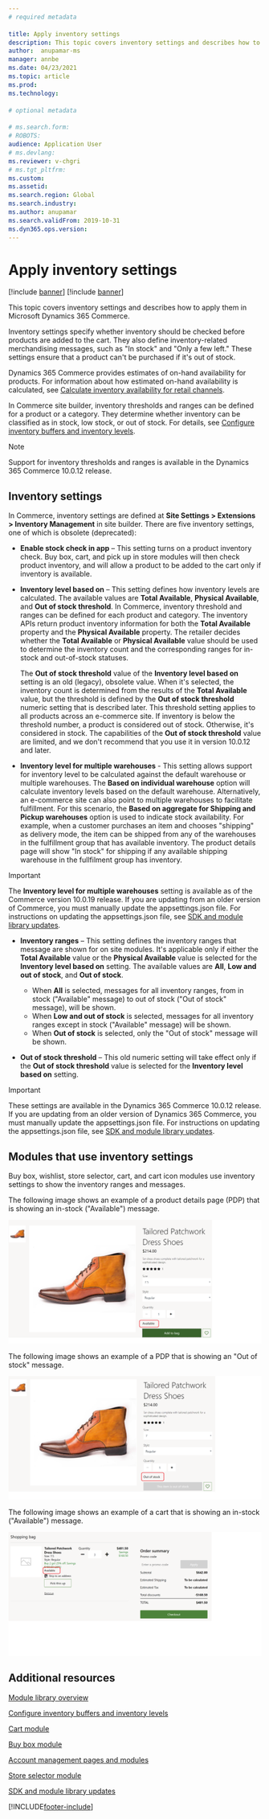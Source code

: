 ```yaml
---
# required metadata

title: Apply inventory settings
description: This topic covers inventory settings and describes how to apply them in Microsoft Dynamics 365 Commerce.
author:  anupamar-ms
manager: annbe
ms.date: 04/23/2021
ms.topic: article
ms.prod: 
ms.technology: 

# optional metadata

# ms.search.form: 
# ROBOTS: 
audience: Application User
# ms.devlang: 
ms.reviewer: v-chgri
# ms.tgt_pltfrm: 
ms.custom: 
ms.assetid: 
ms.search.region: Global
ms.search.industry: 
ms.author: anupamar
ms.search.validFrom: 2019-10-31
ms.dyn365.ops.version: 
---
```


# Apply inventory settings

[!include [banner](includes/banner.md)]
[!include [banner](../includes/preview-banner.md)]

This topic covers inventory settings and describes how to apply them in Microsoft Dynamics 365 Commerce.

Inventory settings specify whether inventory should be checked before products are added to the cart. They also define inventory-related merchandising messages, such as "In stock" and "Only a few left." These settings ensure that a product can't be purchased if it's out of stock.

Dynamics 365 Commerce provides estimates of on-hand availability for products. For information about how estimated on-hand availability is calculated, see [Calculate inventory availability for retail channels](calculated-inventory-retail-channels.md).

In Commerce site builder, inventory thresholds and ranges can be defined for a product or a category. They determine whether inventory can be classified as in stock, low stock, or out of stock. For details, see [Configure inventory buffers and inventory levels](inventory-buffers-levels.md).

> [!NOTE]
> Support for inventory thresholds and ranges is available in the Dynamics 365 Commerce 10.0.12 release.

## Inventory settings

In Commerce, inventory settings are defined at **Site Settings \> Extensions \> Inventory Management** in site builder. There are five inventory settings, one of which is obsolete (deprecated):

- **Enable stock check in app** – This setting turns on a product inventory check. Buy box, cart, and pick up in store modules will then check product inventory, and will allow a product to be added to the cart only if inventory is available.
- **Inventory level based on** – This setting defines how inventory levels are calculated. The available values are **Total Available**, **Physical Available**, and **Out of stock threshold**. In Commerce, inventory threshold and ranges can be defined for each product and category. The inventory APIs return product inventory information for both the **Total Available** property and the **Physical Available** property. The retailer decides whether the **Total Available** or **Physical Available** value should be used to determine the inventory count and the corresponding ranges for in-stock and out-of-stock statuses.

    The **Out of stock threshold** value of the **Inventory level based on** setting is an old (legacy), obsolete value. When it's selected, the inventory count is determined from the results of the **Total Available** value, but the threshold is defined by the **Out of stock threshold** numeric setting that is described later. This threshold setting applies to all products across an e-commerce site. If inventory is below the threshold number, a product is considered out of stock. Otherwise, it's considered in stock. The capabilities of the **Out of stock threshold** value are limited, and we don't recommend that you use it in version 10.0.12 and later.

- **Inventory level for multiple warehouses** - This setting allows support for inventory level to be calculated against the default warehouse or multiple warehouses. The **Based on individual warehouse** option will calculate inventory levels based on the default warehouse. Alternatively, an e-commerce site can also point to multiple warehouses to facilitate fulfillment. For this scenario, the **Based on aggregate for Shipping and Pickup warehouses** option is used to indicate stock availability. For example, when a customer purchases an item and chooses "shipping" as delivery mode, the item can be shipped from any of the warehouses in the fulfillment group that has available inventory.  The product details page will show "In stock" for shipping if any available shipping warehouse in the fullfilment group has inventory. 

> [!IMPORTANT] 
> The **Inventory level for multiple warehouses** setting is available as of the Commerce version 10.0.19 release. If you are updating from an older version of Commerce, you must manually update the appsettings.json file. For instructions on updating the appsettings.json file, see [SDK and module library updates](e-commerce-extensibility/sdk-updates.md#update-the-appsettingsjson-file).

- **Inventory ranges** – This setting defines the inventory ranges that message are shown for on site modules. It's applicable only if either the **Total Available** value or the **Physical Available** value is selected for the **Inventory level based on** setting. The available values are **All**, **Low and out of stock**, and **Out of stock**.

    - When **All** is selected, messages for all inventory ranges, from in stock ("Available" message) to out of stock ("Out of stock" message), will be shown.
    - When **Low and out of stock** is selected, messages for all inventory ranges except in stock ("Available" message) will be shown.
    - When **Out of stock** is selected, only the "Out of stock" message will be shown.

- **Out of stock threshold** – This old numeric setting will take effect only if the **Out of stock threshold** value is selected for the **Inventory level based on** setting.

> [!IMPORTANT] 
> These settings are available in the Dynamics 365 Commerce 10.0.12 release. If you are updating from an older version of Dynamics 365 Commerce, you must manually update the appsettings.json file. For instructions on updating the appsettings.json file, see [SDK and module library updates](e-commerce-extensibility/sdk-updates.md#update-the-appsettingsjson-file).

## Modules that use inventory settings

Buy box, wishlist, store selector, cart, and cart icon modules use inventory settings to show the inventory ranges and messages.

The following image shows an example of a product details page (PDP) that is showing an in-stock ("Available") message.

![Example of a PDP module that has an in-stock message](./media/pdp-InStock.png)

The following image shows an example of a PDP that is showing an "Out of stock" message.

![Example of a PDP module that has an out-of-stock message](./media/pdp-outofstock.png)

The following image shows an example of a cart that is showing an in-stock ("Available") message.

![Example of a cart module that has an in-stock message](./media/cart-instock.png)

## Additional resources

[Module library overview](starter-kit-overview.md)

[Configure inventory buffers and inventory levels](inventory-buffers-levels.md)

[Cart module](add-cart-module.md)

[Buy box module](add-buy-box.md)

[Account management pages and modules](account-management.md)

[Store selector module](store-selector.md)

[SDK and module library updates](e-commerce-extensibility/sdk-updates.md)


[!INCLUDE[footer-include](../includes/footer-banner.md)]
